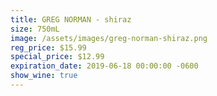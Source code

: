 ```yaml
---
title: GREG NORMAN - shiraz
size: 750mL
image: /assets/images/greg-norman-shiraz.png
reg_price: $15.99
special_price: $12.99
expiration_date: 2019-06-18 00:00:00 -0600
show_wine: true
---
```


